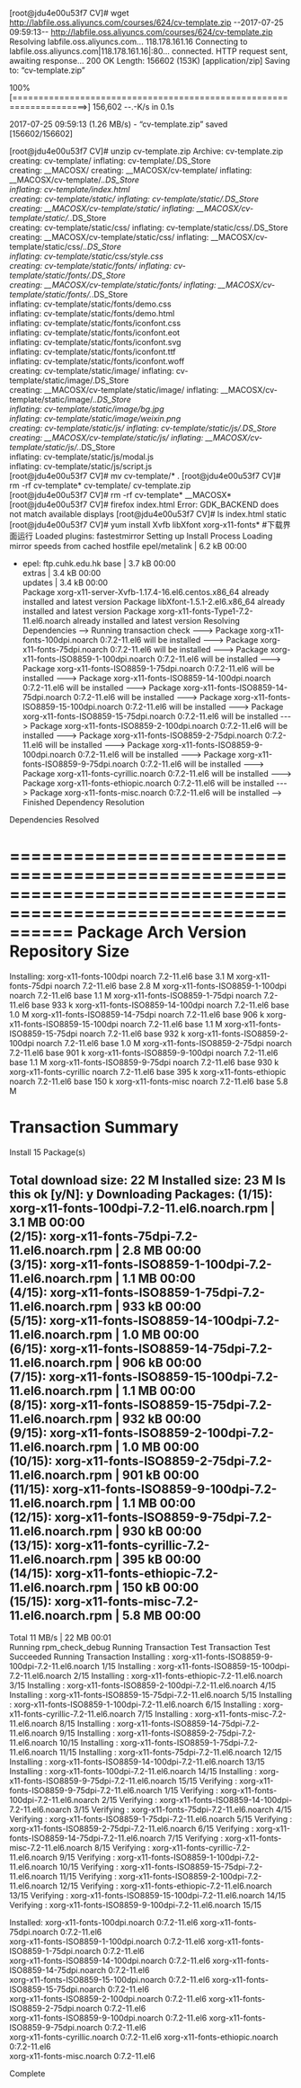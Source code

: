 [root@jdu4e00u53f7 CV]# wget http://labfile.oss.aliyuncs.com/courses/624/cv-template.zip
--2017-07-25 09:59:13--  http://labfile.oss.aliyuncs.com/courses/624/cv-template.zip
Resolving labfile.oss.aliyuncs.com... 118.178.161.16
Connecting to labfile.oss.aliyuncs.com|118.178.161.16|:80... connected.
HTTP request sent, awaiting response... 200 OK
Length: 156602 (153K) [application/zip]
Saving to: “cv-template.zip”
 
100%[====================================================================>] 156,602     --.-K/s   in 0.1s    
 
2017-07-25 09:59:13 (1.26 MB/s) - “cv-template.zip” saved [156602/156602]
 
[root@jdu4e00u53f7 CV]# unzip cv-template.zip 
Archive:  cv-template.zip
   creating: cv-template/
  inflating: cv-template/.DS_Store   
   creating: __MACOSX/
   creating: __MACOSX/cv-template/
  inflating: __MACOSX/cv-template/._.DS_Store  
  inflating: cv-template/index.html  
   creating: cv-template/static/
  inflating: cv-template/static/.DS_Store  
   creating: __MACOSX/cv-template/static/
  inflating: __MACOSX/cv-template/static/._.DS_Store  
   creating: cv-template/static/css/
  inflating: cv-template/static/css/.DS_Store  
   creating: __MACOSX/cv-template/static/css/
  inflating: __MACOSX/cv-template/static/css/._.DS_Store  
  inflating: cv-template/static/css/style.css  
   creating: cv-template/static/fonts/
  inflating: cv-template/static/fonts/.DS_Store  
   creating: __MACOSX/cv-template/static/fonts/
  inflating: __MACOSX/cv-template/static/fonts/._.DS_Store  
  inflating: cv-template/static/fonts/demo.css  
  inflating: cv-template/static/fonts/demo.html  
  inflating: cv-template/static/fonts/iconfont.css  
  inflating: cv-template/static/fonts/iconfont.eot  
  inflating: cv-template/static/fonts/iconfont.svg  
  inflating: cv-template/static/fonts/iconfont.ttf  
  inflating: cv-template/static/fonts/iconfont.woff  
   creating: cv-template/static/image/
  inflating: cv-template/static/image/.DS_Store  
   creating: __MACOSX/cv-template/static/image/
  inflating: __MACOSX/cv-template/static/image/._.DS_Store  
  inflating: cv-template/static/image/bg.jpg  
  inflating: cv-template/static/image/weixin.png  
   creating: cv-template/static/js/
  inflating: cv-template/static/js/.DS_Store  
   creating: __MACOSX/cv-template/static/js/
  inflating: __MACOSX/cv-template/static/js/._.DS_Store  
  inflating: cv-template/static/js/modal.js  
  inflating: cv-template/static/js/script.js  
[root@jdu4e00u53f7 CV]# mv cv-template/* .
[root@jdu4e00u53f7 CV]# rm -rf cv-template*
cv-template/     cv-template.zip  
[root@jdu4e00u53f7 CV]# rm -rf cv-template* __MACOSX*
[root@jdu4e00u53f7 CV]# firefox index.html
Error: GDK_BACKEND does not match available displays
[root@jdu4e00u53f7 CV]# ls
index.html  static
[root@jdu4e00u53f7 CV]# yum install Xvfb libXfont xorg-x11-fonts* #下载界面运行
Loaded plugins: fastestmirror
Setting up Install Process
Loading mirror speeds from cached hostfile
epel/metalink                                                                          | 6.2 kB     00:00     
 * epel: ftp.cuhk.edu.hk
base                                                                                   | 3.7 kB     00:00     
extras                                                                                 | 3.4 kB     00:00     
updates                                                                                | 3.4 kB     00:00     
Package xorg-x11-server-Xvfb-1.17.4-16.el6.centos.x86_64 already installed and latest version
Package libXfont-1.5.1-2.el6.x86_64 already installed and latest version
Package xorg-x11-fonts-Type1-7.2-11.el6.noarch already installed and latest version
Resolving Dependencies
--> Running transaction check
---> Package xorg-x11-fonts-100dpi.noarch 0:7.2-11.el6 will be installed
---> Package xorg-x11-fonts-75dpi.noarch 0:7.2-11.el6 will be installed
---> Package xorg-x11-fonts-ISO8859-1-100dpi.noarch 0:7.2-11.el6 will be installed
---> Package xorg-x11-fonts-ISO8859-1-75dpi.noarch 0:7.2-11.el6 will be installed
---> Package xorg-x11-fonts-ISO8859-14-100dpi.noarch 0:7.2-11.el6 will be installed
---> Package xorg-x11-fonts-ISO8859-14-75dpi.noarch 0:7.2-11.el6 will be installed
---> Package xorg-x11-fonts-ISO8859-15-100dpi.noarch 0:7.2-11.el6 will be installed
---> Package xorg-x11-fonts-ISO8859-15-75dpi.noarch 0:7.2-11.el6 will be installed
---> Package xorg-x11-fonts-ISO8859-2-100dpi.noarch 0:7.2-11.el6 will be installed
---> Package xorg-x11-fonts-ISO8859-2-75dpi.noarch 0:7.2-11.el6 will be installed
---> Package xorg-x11-fonts-ISO8859-9-100dpi.noarch 0:7.2-11.el6 will be installed
---> Package xorg-x11-fonts-ISO8859-9-75dpi.noarch 0:7.2-11.el6 will be installed
---> Package xorg-x11-fonts-cyrillic.noarch 0:7.2-11.el6 will be installed
---> Package xorg-x11-fonts-ethiopic.noarch 0:7.2-11.el6 will be installed
---> Package xorg-x11-fonts-misc.noarch 0:7.2-11.el6 will be installed
--> Finished Dependency Resolution
 
Dependencies Resolved
 
==============================================================================================================
 Package                                     Arch              Version                  Repository       Size
==============================================================================================================
Installing:
 xorg-x11-fonts-100dpi                       noarch            7.2-11.el6               base            3.1 M
 xorg-x11-fonts-75dpi                        noarch            7.2-11.el6               base            2.8 M
 xorg-x11-fonts-ISO8859-1-100dpi             noarch            7.2-11.el6               base            1.1 M
 xorg-x11-fonts-ISO8859-1-75dpi              noarch            7.2-11.el6               base            933 k
 xorg-x11-fonts-ISO8859-14-100dpi            noarch            7.2-11.el6               base            1.0 M
 xorg-x11-fonts-ISO8859-14-75dpi             noarch            7.2-11.el6               base            906 k
 xorg-x11-fonts-ISO8859-15-100dpi            noarch            7.2-11.el6               base            1.1 M
 xorg-x11-fonts-ISO8859-15-75dpi             noarch            7.2-11.el6               base            932 k
 xorg-x11-fonts-ISO8859-2-100dpi             noarch            7.2-11.el6               base            1.0 M
 xorg-x11-fonts-ISO8859-2-75dpi              noarch            7.2-11.el6               base            901 k
 xorg-x11-fonts-ISO8859-9-100dpi             noarch            7.2-11.el6               base            1.1 M
 xorg-x11-fonts-ISO8859-9-75dpi              noarch            7.2-11.el6               base            930 k
 xorg-x11-fonts-cyrillic                     noarch            7.2-11.el6               base            395 k
 xorg-x11-fonts-ethiopic                     noarch            7.2-11.el6               base            150 k
 xorg-x11-fonts-misc                         noarch            7.2-11.el6               base            5.8 M
 
Transaction Summary
==============================================================================================================
Install      15 Package(s)
 
Total download size: 22 M
Installed size: 23 M
Is this ok [y/N]: y
Downloading Packages:
(1/15): xorg-x11-fonts-100dpi-7.2-11.el6.noarch.rpm                                    | 3.1 MB     00:00     
(2/15): xorg-x11-fonts-75dpi-7.2-11.el6.noarch.rpm                                     | 2.8 MB     00:00     
(3/15): xorg-x11-fonts-ISO8859-1-100dpi-7.2-11.el6.noarch.rpm                          | 1.1 MB     00:00     
(4/15): xorg-x11-fonts-ISO8859-1-75dpi-7.2-11.el6.noarch.rpm                           | 933 kB     00:00     
(5/15): xorg-x11-fonts-ISO8859-14-100dpi-7.2-11.el6.noarch.rpm                         | 1.0 MB     00:00     
(6/15): xorg-x11-fonts-ISO8859-14-75dpi-7.2-11.el6.noarch.rpm                          | 906 kB     00:00     
(7/15): xorg-x11-fonts-ISO8859-15-100dpi-7.2-11.el6.noarch.rpm                         | 1.1 MB     00:00     
(8/15): xorg-x11-fonts-ISO8859-15-75dpi-7.2-11.el6.noarch.rpm                          | 932 kB     00:00     
(9/15): xorg-x11-fonts-ISO8859-2-100dpi-7.2-11.el6.noarch.rpm                          | 1.0 MB     00:00     
(10/15): xorg-x11-fonts-ISO8859-2-75dpi-7.2-11.el6.noarch.rpm                          | 901 kB     00:00     
(11/15): xorg-x11-fonts-ISO8859-9-100dpi-7.2-11.el6.noarch.rpm                         | 1.1 MB     00:00     
(12/15): xorg-x11-fonts-ISO8859-9-75dpi-7.2-11.el6.noarch.rpm                          | 930 kB     00:00     
(13/15): xorg-x11-fonts-cyrillic-7.2-11.el6.noarch.rpm                                 | 395 kB     00:00     
(14/15): xorg-x11-fonts-ethiopic-7.2-11.el6.noarch.rpm                                 | 150 kB     00:00     
(15/15): xorg-x11-fonts-misc-7.2-11.el6.noarch.rpm                                     | 5.8 MB     00:00     
--------------------------------------------------------------------------------------------------------------
Total                                                                          11 MB/s |  22 MB     00:01     
Running rpm_check_debug
Running Transaction Test
Transaction Test Succeeded
Running Transaction
  Installing : xorg-x11-fonts-ISO8859-9-100dpi-7.2-11.el6.noarch                                         1/15 
  Installing : xorg-x11-fonts-ISO8859-15-100dpi-7.2-11.el6.noarch                                        2/15 
  Installing : xorg-x11-fonts-ethiopic-7.2-11.el6.noarch                                                 3/15 
  Installing : xorg-x11-fonts-ISO8859-2-100dpi-7.2-11.el6.noarch                                         4/15 
  Installing : xorg-x11-fonts-ISO8859-15-75dpi-7.2-11.el6.noarch                                         5/15 
  Installing : xorg-x11-fonts-ISO8859-1-100dpi-7.2-11.el6.noarch                                         6/15 
  Installing : xorg-x11-fonts-cyrillic-7.2-11.el6.noarch                                                 7/15 
  Installing : xorg-x11-fonts-misc-7.2-11.el6.noarch                                                     8/15 
  Installing : xorg-x11-fonts-ISO8859-14-75dpi-7.2-11.el6.noarch                                         9/15 
  Installing : xorg-x11-fonts-ISO8859-2-75dpi-7.2-11.el6.noarch                                         10/15 
  Installing : xorg-x11-fonts-ISO8859-1-75dpi-7.2-11.el6.noarch                                         11/15 
  Installing : xorg-x11-fonts-75dpi-7.2-11.el6.noarch                                                   12/15 
  Installing : xorg-x11-fonts-ISO8859-14-100dpi-7.2-11.el6.noarch                                       13/15 
  Installing : xorg-x11-fonts-100dpi-7.2-11.el6.noarch                                                  14/15 
  Installing : xorg-x11-fonts-ISO8859-9-75dpi-7.2-11.el6.noarch                                         15/15 
  Verifying  : xorg-x11-fonts-ISO8859-9-75dpi-7.2-11.el6.noarch                                          1/15 
  Verifying  : xorg-x11-fonts-100dpi-7.2-11.el6.noarch                                                   2/15 
  Verifying  : xorg-x11-fonts-ISO8859-14-100dpi-7.2-11.el6.noarch                                        3/15 
  Verifying  : xorg-x11-fonts-75dpi-7.2-11.el6.noarch                                                    4/15 
  Verifying  : xorg-x11-fonts-ISO8859-1-75dpi-7.2-11.el6.noarch                                          5/15 
  Verifying  : xorg-x11-fonts-ISO8859-2-75dpi-7.2-11.el6.noarch                                          6/15 
  Verifying  : xorg-x11-fonts-ISO8859-14-75dpi-7.2-11.el6.noarch                                         7/15 
  Verifying  : xorg-x11-fonts-misc-7.2-11.el6.noarch                                                     8/15 
  Verifying  : xorg-x11-fonts-cyrillic-7.2-11.el6.noarch                                                 9/15 
  Verifying  : xorg-x11-fonts-ISO8859-1-100dpi-7.2-11.el6.noarch                                        10/15 
  Verifying  : xorg-x11-fonts-ISO8859-15-75dpi-7.2-11.el6.noarch                                        11/15 
  Verifying  : xorg-x11-fonts-ISO8859-2-100dpi-7.2-11.el6.noarch                                        12/15 
  Verifying  : xorg-x11-fonts-ethiopic-7.2-11.el6.noarch                                                13/15 
  Verifying  : xorg-x11-fonts-ISO8859-15-100dpi-7.2-11.el6.noarch                                       14/15 
  Verifying  : xorg-x11-fonts-ISO8859-9-100dpi-7.2-11.el6.noarch                                        15/15 
 
Installed:
  xorg-x11-fonts-100dpi.noarch 0:7.2-11.el6              xorg-x11-fonts-75dpi.noarch 0:7.2-11.el6             
  xorg-x11-fonts-ISO8859-1-100dpi.noarch 0:7.2-11.el6    xorg-x11-fonts-ISO8859-1-75dpi.noarch 0:7.2-11.el6   
  xorg-x11-fonts-ISO8859-14-100dpi.noarch 0:7.2-11.el6   xorg-x11-fonts-ISO8859-14-75dpi.noarch 0:7.2-11.el6  
  xorg-x11-fonts-ISO8859-15-100dpi.noarch 0:7.2-11.el6   xorg-x11-fonts-ISO8859-15-75dpi.noarch 0:7.2-11.el6  
  xorg-x11-fonts-ISO8859-2-100dpi.noarch 0:7.2-11.el6    xorg-x11-fonts-ISO8859-2-75dpi.noarch 0:7.2-11.el6   
  xorg-x11-fonts-ISO8859-9-100dpi.noarch 0:7.2-11.el6    xorg-x11-fonts-ISO8859-9-75dpi.noarch 0:7.2-11.el6   
  xorg-x11-fonts-cyrillic.noarch 0:7.2-11.el6            xorg-x11-fonts-ethiopic.noarch 0:7.2-11.el6          
  xorg-x11-fonts-misc.noarch 0:7.2-11.el6               
 
Complete
